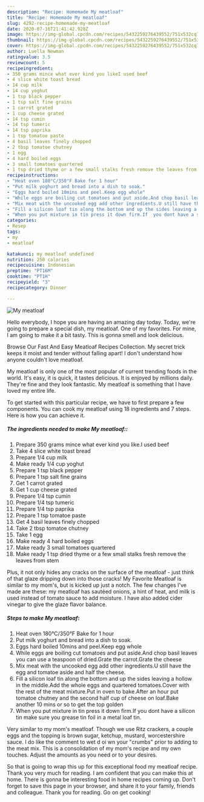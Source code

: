 ```yaml
---
description: "Recipe: Homemade My meatloaf"
title: "Recipe: Homemade My meatloaf"
slug: 4292-recipe-homemade-my-meatloaf
date: 2020-07-16T21:41:42.928Z
image: https://img-global.cpcdn.com/recipes/5432259276439552/751x532cq70/my-meatloaf-recipe-main-photo.jpg
thumbnail: https://img-global.cpcdn.com/recipes/5432259276439552/751x532cq70/my-meatloaf-recipe-main-photo.jpg
cover: https://img-global.cpcdn.com/recipes/5432259276439552/751x532cq70/my-meatloaf-recipe-main-photo.jpg
author: Luella Newman
ratingvalue: 3.5
reviewcount: 5
recipeingredient:
- 350 grams mince what ever kind you likeI used beef
- 4 slice white toast bread
- 14 cup milk
- 14 cup yoghut
- 1 tsp black pepper
- 1 tsp salt fine grains
- 1 carrot grated
- 1 cup cheese grated
- 14 tsp cumin
- 14 tsp tumeric
- 14 tsp paprika
- 1 tsp tomatoe paste
- 4 basil leaves finely chopped
- 2 tbsp tomatoe chutney
- 1 egg
- 4 hard boiled eggs
- 3 small tomatoes quartered
- 1 tsp dried thyme or a few small stalks fresh remove the leaves from stem
recipeinstructions:
- "Heat oven 180°C/350°F Bake for 1 hour"
- "Put milk yoghurt and bread into a dish to soak."
- "Eggs hard boiled 10mins and peel.Keep egg whole"
- "While eggs are boiling cut tomatoes and put aside.And chop basil leaves you can use a teaspoon of dried.Grate the carrot.Grate the cheese"
- "Mix meat with the uncooked egg add other ingredients.U still have the egg and tomatoe aside and half the cheese."
- "Fill a silicon loaf tin along the bottom and up the sides leaving a hollow in the middle.Add the whole eggs and quartered tomatoes.Cover with the rest of the meat mixture.Put in oven to bake.After an hour put tomatoe chutney and the second half cup of cheese on loaf.Bake another 10 mins or so to get the top golden"
- "When you put mixture in tin press it down firm.If  you dont have a silicon tin make sure you grease tin foil in a metal loaf tin."
categories:
- Resep
tags:
- my
- meatloaf

katakunci: my meatloaf undefined
nutrition: 250 calories
recipecuisine: Indonesian
preptime: "PT16M"
cooktime: "PT1H"
recipeyield: "3"
recipecategory: Dinner

---
```



![My meatloaf](https://img-global.cpcdn.com/recipes/5432259276439552/751x532cq70/my-meatloaf-recipe-main-photo.jpg)

Hello everybody, I hope you are having an amazing day today. Today, we're going to prepare a special dish, my meatloaf. One of my favorites. For mine, I am going to make it a bit tasty. This is gonna smell and look delicious.

Browse Our Fast And Easy Meatloaf Recipes Collection. My secret trick keeps it moist and tender without falling apart! I don&#39;t understand how anyone couldn&#39;t love meatloaf.

My meatloaf is only one of the most popular of current trending foods in the world. It's easy, it is quick, it tastes delicious. It is enjoyed by millions daily. They're fine and they look fantastic. My meatloaf is something that I have loved my entire life.


To get started with this particular recipe, we have to first prepare a few components. You can cook my meatloaf using 18 ingredients and 7 steps. Here is how you can achieve it.

##### The ingredients needed to make My meatloaf::

1. Prepare 350 grams mince what ever kind you like.I used beef
1. Take 4 slice white toast bread
1. Prepare 1/4 cup milk
1. Make ready 1/4 cup yoghut
1. Prepare 1 tsp black pepper
1. Prepare 1 tsp salt fine grains
1. Get 1 carrot grated
1. Get 1 cup cheese grated
1. Prepare 1/4 tsp cumin
1. Prepare 1/4 tsp tumeric
1. Prepare 1/4 tsp paprika
1. Prepare 1 tsp tomatoe paste
1. Get 4 basil leaves finely chopped
1. Take 2 tbsp tomatoe chutney
1. Take 1 egg
1. Make ready 4 hard boiled eggs
1. Make ready 3 small tomatoes quartered
1. Make ready 1 tsp dried thyme or a few small stalks fresh remove the leaves from stem


Plus, it not only hides any cracks on the surface of the meatloaf - just think of that glaze dripping down into those cracks! My Favorite Meatloaf is similar to my mom&#39;s, but is kicked up just a notch. The few changes I&#39;ve made are these: my meatloaf has sautéed onions, a hint of heat, and milk is used instead of tomato sauce to add moisture. I have also added cider vinegar to give the glaze flavor balance. 

##### Steps to make My meatloaf:

1. Heat oven 180°C/350°F Bake for 1 hour
1. Put milk yoghurt and bread into a dish to soak.
1. Eggs hard boiled 10mins and peel.Keep egg whole
1. While eggs are boiling cut tomatoes and put aside.And chop basil leaves you can use a teaspoon of dried.Grate the carrot.Grate the cheese
1. Mix meat with the uncooked egg add other ingredients.U still have the egg and tomatoe aside and half the cheese.
1. Fill a silicon loaf tin along the bottom and up the sides leaving a hollow in the middle.Add the whole eggs and quartered tomatoes.Cover with the rest of the meat mixture.Put in oven to bake.After an hour put tomatoe chutney and the second half cup of cheese on loaf.Bake another 10 mins or so to get the top golden
1. When you put mixture in tin press it down firm.If  you dont have a silicon tin make sure you grease tin foil in a metal loaf tin.


Very similar to my mom&#39;s meatloaf. Though we use Ritz crackers, a couple eggs and the topping is brown sugar, ketchup, mustard, worcestershire sauce. I do like the comment to wet d oi wn your &#34;crumbs&#34; prior to adding to the meat mix. This is a consolidation of my mom&#39;s recipe and my own touches. Adjust the amounts as you need or to your desires. 

So that is going to wrap this up for this exceptional food my meatloaf recipe. Thank you very much for reading. I am confident that you can make this at home. There is gonna be interesting food in home recipes coming up. Don't forget to save this page in your browser, and share it to your family, friends and colleague. Thank you for reading. Go on get cooking!
